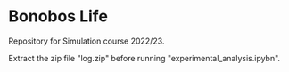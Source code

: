 # Bonobos Life
Repository for Simulation course 2022/23.

Extract the zip file "log.zip" before running "experimental_analysis.ipybn".
